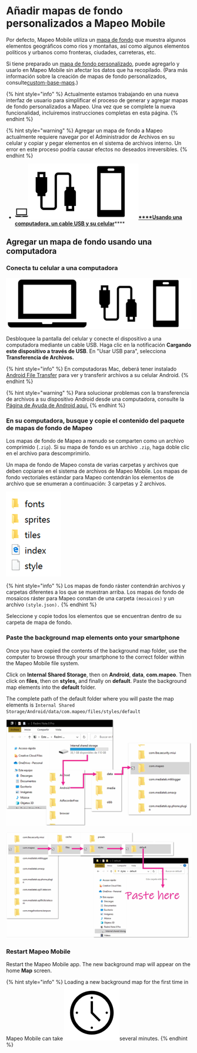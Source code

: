 # Añadir mapas de fondo personalizados a  Mapeo Mobile

Por defecto, Mapeo Mobile utiliza un [mapa de fondo](../will-mapeo-work-out-of-the-box-for-me/default-base-map.md) que muestra algunos elementos geográficos como ríos y montañas, así como algunos elementos políticos y urbanos como fronteras, ciudades, carreteras, etc.&#x20;

Si tiene preparado un [mapa de fondo personalizado](../customization-options/custom-base-maps/), puede agregarlo y usarlo en Mapeo Mobile sin afectar los datos que ha recopilado. (Para más información sobre la creación de mapas de fondo personalizados, consulte[custom-base-maps](../customization-options/custom-base-maps/ "mention").)

{% hint style="info" %}
Actualmente estamos trabajando en una nueva interfaz de usuario para simplificar el proceso de generar y agregar mapas de fondo personalizados a Mapeo. Una vez que se complete la nueva funcionalidad, incluiremos instrucciones completas en esta página.
{% endhint %}

{% hint style="warning" %}
Agregar un mapa de fondo a Mapeo actualmente requiere navegar por el Administrador de Archivos en su celular y copiar y pegar elementos en el sistema de archivos interno. Un error en este proceso podría causar efectos no deseados irreversibles.
{% endhint %}

* ****[<img src="../../.gitbook/assets/laptop-icon.png" alt="" data-size="line">****<img src="../../.gitbook/assets/image (35).png" alt="" data-size="line">****<img src="../../.gitbook/assets/image (29).png" alt="" data-size="line">****](adding-custom-base-maps-to-mapeo-mobile.md#a.-adding-the-base-map-using-a-computer)****[**Usando una computadora, un cable USB y su celular**](adding-custom-base-maps-to-mapeo-mobile.md#agregar-un-mapa-de-fondo-usando-una-computadora)****

## Agregar un mapa de fondo usando una computadora

### Conecta tu celular a una computadora

![](<../../.gitbook/assets/image (45).png>)

Desbloquee la pantalla del celular y conecte el dispositivo a una computadora mediante un cable USB. Haga clic en la notificación **Cargando este dispositivo a través de USB**. En "Usar USB para", selecciona **Transferencia de Archivos.**

{% hint style="info" %}
En computadoras Mac, deberá tener instalado [Android File Transfer](https://www.android.com/filetransfer/) para ver y transferir archivos a su celular Android.
{% endhint %}

{% hint style="warning" %}
Para solucionar problemas con la transferencia de archivos a su dispositivo Android desde una computadora, consulte la [Página de Ayuda de Android aquí.](https://support.google.com/android/answer/9064445?hl=en#zippy=%2Cwindows-computer%2Cmac-computer%2Cchromebook)
{% endhint %}

### En su computadora, busque y copie el contenido del paquete de mapas de fondo de Mapeo

Los mapas de fondo de Mapeo a menudo se comparten como un archivo comprimido (`.zip`). Si su mapa de fondo es un archivo `.zip`, haga doble clic en el archivo para descomprimirlo.&#x20;

Un mapa de fondo de Mapeo consta de varias carpetas y archivos que deben copiarse en el sistema de archivos de Mapeo Mobile. Los mapas de fondo vectoriales estándar para Mapeo contendrán los elementos de archivo que se enumeran a continuación: 3 carpetas y 2 archivos.

![](<../../.gitbook/assets/image (7).png>)

{% hint style="info" %}
Los mapas de fondo ráster contendrán archivos y carpetas diferentes a los que se muestran arriba. Los mapas de fondo de mosaicos ráster para Mapeo constan de una carpeta `(mosaicos)` y un archivo `(style.json).`
{% endhint %}

Seleccione y copie todos los elementos que se encuentran dentro de su carpeta de mapa de fondo.

### Paste the background map elements onto your smartphone

Once you have copied the contents of the background map folder, use the computer to browse through your smartphone to the correct folder within the Mapeo Mobile file system.&#x20;

Click on **Internal Shared Storage**, then on **Android**, **data**, **com.mapeo**. Then click on **files**, then on **styles,** and finally on **default**. Paste the background map elements into the **default** folder.&#x20;

The complete path of the default folder where you will paste the map elements is `Internal Shared Storage/Android/data/com.mapeo/files/styles/default`

![](<../../.gitbook/assets/Add base map in mobile - part1 (2).jpg>)

![](<../../.gitbook/assets/Add base map in mobile - part2.jpg>)

### Restart Mapeo Mobile

Restart the Mapeo Mobile app. The new background map will appear on the home **Map** screen.&#x20;

{% hint style="info" %}
Loading a new background map for the first time in Mapeo Mobile can take <img src="../../.gitbook/assets/image.png" alt="" data-size="line">several minutes.
{% endhint %}
